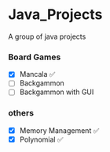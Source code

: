 # Java_Projects
A group of java projects

### Board Games
- [x] Mancala :white_check_mark:
- [ ] Backgammon
- [ ] Backgammon with GUI
### others
- [x] Memory Management :white_check_mark:
- [x] Polynomial :white_check_mark:
